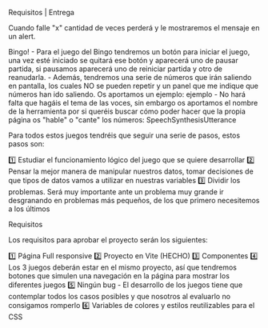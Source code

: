 Requisitos | Entrega

<Ahorcado>

Cuando falle "x" cantidad de veces perderá y le mostraremos el mensaje en un alert.

<Bingo>
Bingo!
-
Para el juego del Bingo tendremos un botón para iniciar el juego, una vez esté iniciado se quitará ese botón y aparecerá uno de pausar partida, si pausamos aparecerá uno de reiniciar partida y otro de reanudarla.
-
Además, tendremos una serie de números que irán saliendo en pantalla, los cuales NO se pueden repetir y un panel que me indique que números han ido saliendo.
Os aportamos un ejemplo: ejemplo
-
No hará falta que hagáis el tema de las voces, sin embargo os aportamos el nombre de la herramienta por si queréis buscar cómo poder hacer que la propia página os "hable" o "cante" los números: SpeechSynthesisUtterance

Para todos estos juegos tendréis que seguir una serie de pasos, estos pasos son:

1️⃣ Estudiar el funcionamiento lógico del juego que se quiere desarrollar
2️⃣ Pensar la mejor manera de manipular nuestros datos, tomar decisiones de que tipos de datos vamos a utilizar en nuestras variables
3️⃣ Dividir los problemas. Será muy importante ante un problema muy grande ir desgranando en problemas más pequeños, de los que primero necesitemos a los últimos

Requisitos

Los requisitos para aprobar el proyecto serán los siguientes:

1️⃣ Página Full responsive
2️⃣ Proyecto en Vite (HECHO)
3️⃣ Componentes
4️⃣ Los 3 juegos deberán estar en el mismo proyecto, así que tendremos botones que simulen una navegación en la página para mostrar los diferentes juegos
5️⃣ Ningún bug - El desarrollo de los juegos tiene que contemplar todos los casos posibles y que nosotros al evaluarlo no consigamos romperlo
6️⃣ Variables de colores y estilos reutilizables para el CSS
